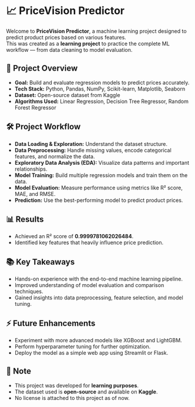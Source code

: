 # 📈 PriceVision Predictor

Welcome to **PriceVision Predictor**, a machine learning project designed to predict product prices based on various features.  
This was created as a **learning project** to practice the complete ML workflow — from data cleaning to model evaluation.

## 🚀 Project Overview

- **Goal:** Build and evaluate regression models to predict prices accurately.
- **Tech Stack:** Python, Pandas, NumPy, Scikit-learn, Matplotlib, Seaborn
- **Dataset:** Open-source dataset from Kaggle
- **Algorithms Used:** Linear Regression, Decision Tree Regressor, Random Forest Regressor

## 🛠️ Project Workflow

- **Data Loading & Exploration:** Understand the dataset structure.
- **Data Preprocessing:** Handle missing values, encode categorical features, and normalize the data.
- **Exploratory Data Analysis (EDA):** Visualize data patterns and important relationships.
- **Model Training:** Build multiple regression models and train them on the data.
- **Model Evaluation:** Measure performance using metrics like R² score, MAE, and RMSE.
- **Prediction:** Use the best-performing model to predict product prices.

## 📊 Results

- Achieved an R² score of **0.9999781062026484**.
- Identified key features that heavily influence price prediction.

## 📚 Key Takeaways

- Hands-on experience with the end-to-end machine learning pipeline.
- Improved understanding of model evaluation and comparison techniques.
- Gained insights into data preprocessing, feature selection, and model tuning.

## ⚡ Future Enhancements

- Experiment with more advanced models like XGBoost and LightGBM.
- Perform hyperparameter tuning for further optimization.
- Deploy the model as a simple web app using Streamlit or Flask.

## 📌 Note

- This project was developed for **learning purposes**.
- The dataset used is **open-source** and available on **Kaggle**.
- No license is attached to this project as of now.

